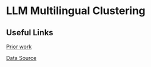 # LLM Multilingual Clustering


## Useful Links

[Prior work]([https://www.overleaf.com](https://github.com/nicoleschneider/TranslationClustering))

[Data Source](https://newsstand.umiacs.umd.edu/web/)

